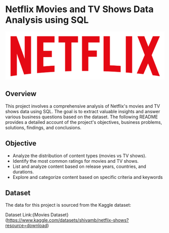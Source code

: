 # Netflix Movies and TV Shows Data Analysis using SQL
![logo](https://github.com/IamSaurabh7905/netflix_sql_project/blob/main/logo.png)
## Overview
This project involves a comprehensive analysis of Netflix's movies and TV shows data using SQL. The goal is to extract valuable insights and answer various business questions based on the dataset. The following README provides a detailed account of the project's objectives, business problems, solutions, findings, and conclusions.

## Objective
* Analyze the distribution of content types (movies vs TV shows).
* Identify the most common ratings for movies and TV shows.
* List and analyze content based on release years, countries, and durations.
* Explore and categorize content based on specific criteria and keywords

## Dataset
The data for this project is sourced from the Kaggle dataset:

Dataset Link:{Movies Dataset}(https://www.kaggle.com/datasets/shivamb/netflix-shows?resource=download)
